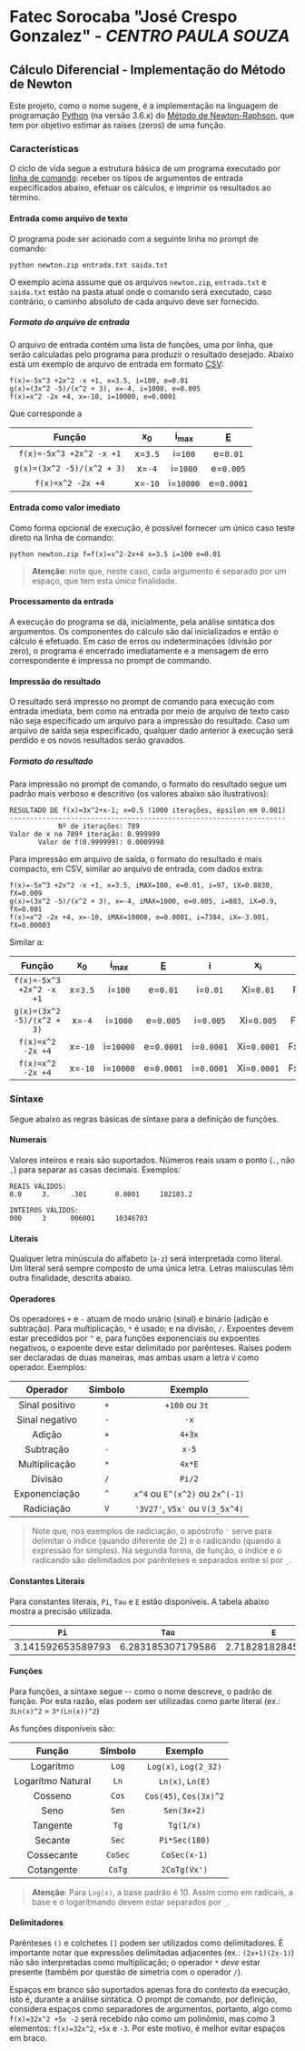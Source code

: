# Fatec Sorocaba "José Crespo Gonzalez" - _CENTRO PAULA SOUZA_ 

## Cálculo Diferencial - Implementação do Método de Newton

Este projeto, como o nome sugere, é a implementação na linguagem de programação
[Python](https://www.python.org) (na versão 3.6.x) do [Método de Newton-Raphson](https://pt.wikipedia.org/wiki/Método_de_Newton-Raphson),
que tem por objetivo estimar as raíses (zeros) de uma função.

### Características

O ciclo de vida segue a estrutura básica de um programa executado por [linha de comando](https://pt.wikipedia.org/wiki/Interface_de_linha_de_comandos):
receber os tipos de argumentos de entrada expecificados abaixo, efetuar os cálculos, e imprimir os resultados ao término.

#### Entrada como arquivo de texto

O programa pode ser acionado com a seguinte linha no prompt de comando:

````
python newton.zip entrada.txt saida.txt
````

O exemplo acima assume que os arquivos `newton.zip`, `entrada.txt` e `saida.txt` estão na pasta atual onde o comando
será executado, caso contrário, o caminho absoluto de cada arquivo deve ser fornecido.

##### Formato do arquivo de entrada

O arquivo de entrada contém uma lista de funções, uma por linha, que serão calculadas pelo programa para produzir o
resultado desejado. Abaixo está um exemplo de arquivo de entrada em formato [CSV](https://pt.wikipedia.org/wiki/Comma-separated-values):

````
f(x)=-5x^3 +2x^2 -x +1, x=3.5, i=100, e=0.01
g(x)=(3x^2 -5)/(x^2 + 3), x=-4, i=1000, e=0.005
f(x)=x^2 -2x +4, x=-10, i=10000, e=0.0001
````

Que corresponde a

| Função                     | x<sub>0</sub> | i<sub>max</sub>      | [E][2]       |
|:--------------------------:|:-------------:|:--------------------:|:------------:|
| `f(x)=-5x^3 +2x^2 -x +1`   | x=`3.5`       | i=`100`              | e=`0.01`     |
| `g(x)=(3x^2 -5)/(x^2 + 3)` | x=`-4`        | i=`1000`             | e=`0.005`    |
| `f(x)=x^2 -2x +4`          | x=`-10`       | i=`10000`            | e=`0.0001`   |

#### Entrada como valor imediato

Como forma opcional de execução, é possível fornecer um único caso teste direto na linha de comando:

```
python newton.zip f=f(x)=x^2-2x+4 x=3.5 i=100 e=0.01
```

> **Atenção**: note que, neste caso, cada argumento é separado por um espaço, que tem esta _única_ finalidade.

#### Processamento da entrada

A execução do programa se dá, inicialmente, pela análise sintática dos argumentos. Os
componentes do cálculo são daí inicializados e então o cálculo é efetuado. Em caso de
erros ou indeterminações (divisão por zero), o programa é encerrado imediatamente e a
mensagem de erro correspondente é impressa no prompt de commando.

#### Impressão do resultado

O resultado será impresso no prompt de comando para execução com entrada imediata, bem
como na entrada por meio de arquivo de texto caso não seja especificado um arquivo para
a impressão do resultado. Caso um arquivo de saída seja especificado, qualquer dado anterior
à execução será perdido e os novos resultados serão gravados.

##### Formato do resultado

Para impressão no prompt de comando, o formato do resultado segue um padrão mais verboso
e descritivo (os valores abaixo são ilustrativos):

```
RESULTADO DE f(x)=3x^2+x-1; x=0.5 (1000 iterações, épsilon em 0.001)
--------------------------------------------------------------------
            Nº de iterações: 789
Valor de x na 789ª iteração: 0.999999
       Valor de f(0.999999): 0.0009998
```

Para impressão em arquivo de saída, o formato do resultado é mais compacto, em CSV,
similar ao arquivo de entrada, com dados extra:

```
f(x)=-5x^3 +2x^2 -x +1, x=3.5, iMAX=100, e=0.01, i=97, iX=0.8830, fX=0.009
g(x)=(3x^2 -5)/(x^2 + 3), x=-4, iMAX=1000, e=0.005, i=883, iX=0.9, fX=0.001
f(x)=x^2 -2x +4, x=-10, iMAX=10000, e=0.0001, i=7384, iX=-3.001, fX=0.00003
```

Similar a:

| Função                     | x<sub>0</sub> | i<sub>max</sub>      | [E][2]       | i            | x<sub>i</sub> | f(x<sub>i</sub>) |
|:--------------------------:|:-------------:|:--------------------:|:------------:|:------------:|:-------------:|:----------------:|
| `f(x)=-5x^3 +2x^2 -x +1`   | x=`3.5`       | i=`100`              | e=`0.01`     | i=`0.01`     | Xi=`0.01`     | Fx=`0.01`        |
| `g(x)=(3x^2 -5)/(x^2 + 3)` | x=`-4`        | i=`1000`             | e=`0.005`    | i=`0.005`    | Xi=`0.005`    | Fx=`0.005`       |
| `f(x)=x^2 -2x +4`          | x=`-10`       | i=`10000`            | e=`0.0001`   | i=`0.0001`   | Xi=`0.0001`   | Fx=`0.0001`      |
| `f(x)=x^2 -2x +4`          | x=`-10`       | i=`10000`            | e=`0.0001`   | i=`0.0001`   | Xi=`0.0001`   | Fx=`0.0001`      |


### Síntaxe

Segue abaixo as regras básicas de síntaxe para a definição de funções.

#### Numerais

Valores inteiros e reais são suportados. Números reais usam o ponto (`.`, não `,`)
para separar as casas decimais. Exemplos:
```
REAIS VÁLIDOS:
0.0     3.     .301       0.0001     102103.2

INTEIROS VÁLIDOS:
000     3      006001     10346703
```

#### Literais

Qualquer letra minúscula do alfabeto (`a-z`) será interpretada como literal. Um
literal será sempre composto de uma única letra. Letras maiúsculas têm outra 
finalidade, descrita abaixo. 

#### Operadores

Os operadores `+` e `-` atuam de modo unário (sinal) e binário (adição e subtração). Para
multiplicação, `*` é usado; e na divisão, `/`. Expoentes devem estar precedidos
por `^` e, para funções exponenciais ou expoentes negativos, o expoente deve
estar delimitado por parênteses. Raíses podem ser declaradas de duas maneiras, mas
ambas usam a letra `V` como operador. Exemplos:

| Operador         | Símbolo  | Exemplo                          |
|:----------------:|:--------:|:--------------------------------:|
| Sinal positivo   | `+`      | `+100` ou `3t `                  |
| Sinal negativo   | `-`      | `-x`                             |
| Adição           | `+`      | `4+3x`                           |
| Subtração        | `-`      | `x-5`                            |
| Multiplicação    | `*`      | `4x*E`                           |
| Divisão          | `/`      | `Pi/2`                           |
| Exponenciação    | `^`      | `x^4` ou `E^(x^2)` ou `2x^(-1)`  |
| Radiciação       | `V`      | `'3V27'`, `V5x'` ou `V(3_5x^4)`  |

> Note que, nos exemplos de radiciação, o apóstrofo `'` serve para delimitar o
> índice (quando diferente de 2) e o radicando (quando a expressão for simples).
> Na segunda forma, de função, o índice e o radicando são delimitados por parênteses
> e separados entre si por `_`.  

#### Constantes Literais

Para constantes literais, `Pi`, `Tau` e `E` estão disponíveis. A tabela
abaixo mostra a precisão utilizada.

| `Pi`              | `Tau`             | `E`               |
|:-----------------:|:-----------------:|:-----------------:|
| 3.141592653589793 | 6.283185307179586 | 2.718281828459045 |


#### Funções

Para funções, a síntaxe segue -- como o nome descreve, o padrão de função. Por esta
razão, elas podem ser utilizadas como parte literal (ex.: `3Ln(x)^2` = `3*(Ln(x))^2`)

As funções
disponíveis são:

| Função            | Símbolo | Exemplo           |
|:-----------------:|:-------:|:-----------------:|
| Logarítmo         | `Log`   | `Log(x)`, `Log(2_32)` |
| Logarítmo Natural | `Ln`    | `Ln(x)`, `Ln(E)` |
| Cosseno           | `Cos`   | `Cos(45)`, `Cos(3x)^2` |
| Seno              | `Sen`   | `Sen(3x+2)` |
| Tangente          | `Tg`    | `Tg(1/x)` |
| Secante           | `Sec`   | `Pi*Sec(180)` |
| Cossecante        | `CoSec` | `CoSec(x-1)` |
| Cotangente        | `CoTg`  | `2CoTg(Vx')` |

> **Atenção**: Para `Log(x)`, a base padrão é 10. Assim como em radicais, a base e o
> logaritmando devem estar separados por `_`.

#### Delimitadores

Parênteses `()` e colchetes `[]` podem ser utilizados como delimitadores. É importante
notar que expressões delimitadas adjacentes (ex.: `(2x+1)(2x-1)`) não são interpretadas como
multiplicação; o operador `*` _deve_ estar presente (também por questão de simetria com o operador `/`).

Espaços em branco são suportados apenas fora do contexto da execução, isto é,
durante a análise sintática. O prompt de comando, por definição, considera espaços
como separadores de argumentos, portanto, algo como `f(x)=32x^2 +5x -2` será recebido
não como um polinômio, mas como 3 elementos: `f(x)=32x^2`, `+5x` e `-3`. Por este
motivo, é melhor evitar espaços em braco.

[1]: https://pt.wikipedia.org
[2]: https://pt.wikipedia.org